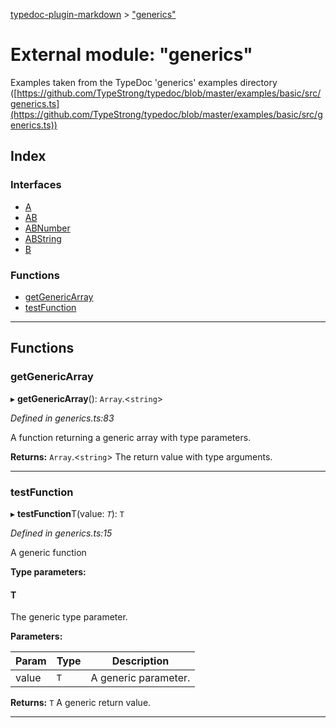 [typedoc-plugin-markdown](../README.md) > ["generics"](../modules/_generics_.md)

# External module: "generics"

Examples taken from the TypeDoc 'generics' examples directory ([https://github.com/TypeStrong/typedoc/blob/master/examples/basic/src/generics.ts](https://github.com/TypeStrong/typedoc/blob/master/examples/basic/src/generics.ts))

## Index

### Interfaces

* [A](../interfaces/_generics_.a.md)
* [AB](../interfaces/_generics_.ab.md)
* [ABNumber](../interfaces/_generics_.abnumber.md)
* [ABString](../interfaces/_generics_.abstring.md)
* [B](../interfaces/_generics_.b.md)

### Functions

* [getGenericArray](_generics_.md#getgenericarray)
* [testFunction](_generics_.md#testfunction)

---

## Functions
<a id="getgenericarray"></a>

###  getGenericArray

▸ **getGenericArray**(): `Array`.<`string`>

*Defined in generics.ts:83*

A function returning a generic array with type parameters.

**Returns:** `Array`.<`string`>
The return value with type arguments.

___

<a id="testfunction"></a>

###  testFunction

▸ **testFunction**T(value: *`T`*): `T`

*Defined in generics.ts:15*

A generic function

**Type parameters:**

#### T 

The generic type parameter.

**Parameters:**

| Param | Type | Description |
| ------ | ------ | ------ |
| value | `T`   |  A generic parameter. |

**Returns:** `T`
A generic return value.

___

